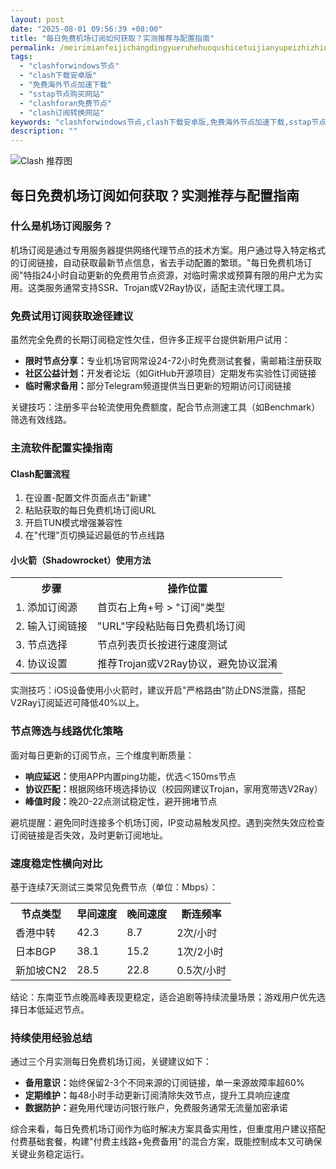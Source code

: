 ```yaml
---
layout: post
date: "2025-08-01 09:56:39 +08:00"
title: "每日免费机场订阅如何获取？实测推荐与配置指南"
permalink: /meirimianfeijichangdingyueruhehuoqushicetuijianyupeizhizhinan/
tags:
  - "clashforwindows节点"
  - "clash下载安卓版"
  - "免费海外节点加速下载"
  - "sstap节点购买网站"
  - "clashforan免费节点"
  - "clash订阅转换网站"
keywords: "clashforwindows节点,clash下载安卓版,免费海外节点加速下载,sstap节点购买网站,clashforan免费节点,clash订阅转换网站"
description: ""
---
```


![Clash 推荐图](https://clashjd.github.io/assets/img/clash节点推荐.png)

## 每日免费机场订阅如何获取？实测推荐与配置指南


<h3>什么是机场订阅服务？</h3>
<p>机场订阅是通过专用服务器提供网络代理节点的技术方案。用户通过导入特定格式的订阅链接，自动获取最新节点信息，省去手动配置的繁琐。"每日免费机场订阅"特指24小时自动更新的免费用节点资源，对临时需求或预算有限的用户尤为实用。这类服务通常支持SSR、Trojan或V2Ray协议，适配主流代理工具。</p>


<h3>免费试用订阅获取途径建议</h3>
<p>虽然完全免费的长期订阅稳定性欠佳，但许多正规平台提供新用户试用：</p>
<ul>
<li><strong>限时节点分享：</strong>专业机场官网常设24-72小时免费测试套餐，需邮箱注册获取</li>
<li><strong>社区公益计划：</strong>开发者论坛（如GitHub开源项目）定期发布实验性订阅链接</li>
<li><strong>临时需求备用：</strong>部分Telegram频道提供当日更新的短期访问订阅链接</li>
</ul>
<p>关键技巧：注册多平台轮流使用免费额度，配合节点测速工具（如Benchmark）筛选有效线路。</p>


<h3>主流软件配置实操指南</h3>
<h4>Clash配置流程</h4>
<ol>
<li>在设置-配置文件页面点击"新建"</li>
<li>粘贴获取的每日免费机场订阅URL</li>
<li>开启TUN模式增强兼容性</li>
<li>在"代理"页切换延迟最低的节点线路</li>
</ol>
<h4>小火箭（Shadowrocket）使用方法</h4>
<table>
<tr><th>步骤</th><th>操作位置</th></tr>
<tr><td>1. 添加订阅源</td><td>首页右上角+号 > "订阅"类型</td></tr>
<tr><td>2. 输入订阅链接</td><td>"URL"字段粘贴每日免费机场订阅</td></tr>
<tr><td>3. 节点选择</td><td>节点列表页长按进行速度测试</td></tr>
<tr><td>4. 协议设置</td><td>推荐Trojan或V2Ray协议，避免协议混淆</td></tr>
</table>
<p>实测技巧：iOS设备使用小火箭时，建议开启"严格路由"防止DNS泄露，搭配V2Ray订阅延迟可降低40%以上。</p>


<h3>节点筛选与线路优化策略</h3>
<p>面对每日更新的订阅节点，三个维度判断质量：</p>
<ul>
<li><strong>响应延迟：</strong>使用APP内置ping功能，优选＜150ms节点</li>
<li><strong>协议匹配：</strong>根据网络环境选择协议（校园网建议Trojan，家用宽带选V2Ray）</li>
<li><strong>峰值时段：</strong>晚20-22点测试稳定性，避开拥堵节点</li>
</ul>
<p>避坑提醒：避免同时连接多个机场订阅，IP变动易触发风控。遇到突然失效应检查订阅链接是否失效，及时更新订阅地址。</p>


<h3>速度稳定性横向对比</h3>
<p>基于连续7天测试三类常见免费节点（单位：Mbps）：</p>
<table>
<tr><th>节点类型</th><th>早间速度</th><th>晚间速度</th><th>断连频率</th></tr>
<tr><td>香港中转</td><td>42.3</td><td>8.7</td><td>2次/小时</td></tr>
<tr><td>日本BGP</td><td>38.1</td><td>15.2</td><td>1次/2小时</td></tr>
<tr><td>新加坡CN2</td><td>28.5</td><td>22.8</td><td>0.5次/小时</td></tr>
</table>
<p>结论：东南亚节点晚高峰表现更稳定，适合追剧等持续流量场景；游戏用户优先选择日本低延迟节点。</p>


<h3>持续使用经验总结</h3>
<p>通过三个月实测每日免费机场订阅，关键建议如下：</p>
<ul>
<li><strong>备用意识：</strong>始终保留2-3个不同来源的订阅链接，单一来源故障率超60%</li>
<li><strong>定期维护：</strong>每48小时手动更新订阅清除失效节点，提升工具响应速度</li>
<li><strong>数据防护：</strong>避免用代理访问银行账户，免费服务通常无流量加密承诺</li>
</ul>
<p>综合来看，每日免费机场订阅作为临时解决方案具备实用性，但重度用户建议搭配付费基础套餐，构建"付费主线路+免费备用"的混合方案，既能控制成本又可确保关键业务稳定运行。</p>